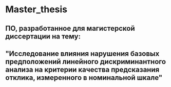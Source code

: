 # Master_thesis
## ПО, разработанное для магистерской диссертации на тему:
## "Исследование влияния нарушения базовых предположений линейного дискриминантного анализа на критерии качества предсказания отклика, измеренного в номинальной шкале"
